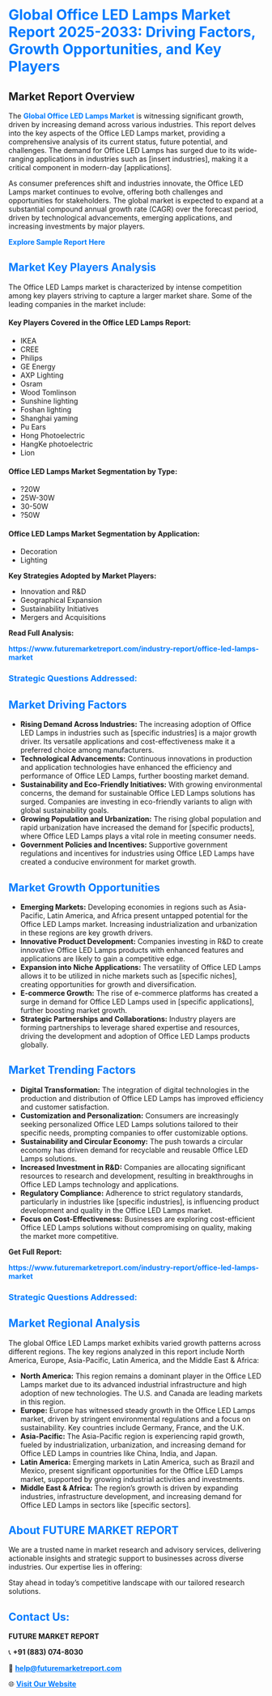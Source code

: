 <h1 style="color: #007BFF;">Global Office LED Lamps Market Report 2025-2033: Driving Factors, Growth Opportunities, and Key Players</h1>

<section id="overview">
<h2>Market Report Overview</h2>
<p>The <a href="https://www.futuremarketreport.com/industry-report/office-led-lamps-market" style="color: #007BFF; text-decoration: none;"><strong>Global Office LED Lamps Market</strong></a> is witnessing significant growth, driven by increasing demand across various industries. This report delves into the key aspects of the Office LED Lamps market, providing a comprehensive analysis of its current status, future potential, and challenges. The demand for Office LED Lamps has surged due to its wide-ranging applications in industries such as [insert industries], making it a critical component in modern-day [applications].</p>
<p>As consumer preferences shift and industries innovate, the Office LED Lamps market continues to evolve, offering both challenges and opportunities for stakeholders. The global market is expected to expand at a substantial compound annual growth rate (CAGR) over the forecast period, driven by technological advancements, emerging applications, and increasing investments by major players.</p>
</section>

<section id="overview">
<p><a href="https://www.futuremarketreport.com/request-sample/reportId=98296" style="color: #007BFF; text-decoration: none;"><strong>Explore Sample Report Here</strong></a></p>
</section>

<section id="key-players">
<h2 style="color: #007BFF;">Market Key Players Analysis</h2>
<p>The Office LED Lamps market is characterized by intense competition among key players striving to capture a larger market share. Some of the leading companies in the market include:</p>
<h4>Key Players Covered in the Office LED Lamps Report:</h4>
<ul><li>IKEA</li><li>CREE</li><li>Philips</li><li>GE Energy</li><li>AXP Lighting</li><li>Osram</li><li>Wood Tomlinson</li><li>Sunshine lighting</li><li>Foshan lighting</li><li>Shanghai yaming</li><li>Pu Ears</li><li>Hong Photoelectric</li><li>HangKe photoelectric</li><li>Lion</li></ul>
<h4>Office LED Lamps Market Segmentation by Type:</h4>
<ul><li>?20W</li><li>25W-30W</li><li>30-50W</li><li>?50W</li></ul>

<h4>Office LED Lamps Market Segmentation by Application:</h4>
<ul><li>Decoration</li><li>Lighting</li></ul>
<p><strong>Key Strategies Adopted by Market Players:</strong></p>
<ul>
<li>Innovation and R&D</li>
<li>Geographical Expansion</li>
<li>Sustainability Initiatives</li>
<li>Mergers and Acquisitions</li>
</ul>
</section>

<section>
<p><strong>Read Full Analysis: </strong></p><a href="https://www.futuremarketreport.com/industry-report/office-led-lamps-market" style="color: #007BFF; text-decoration: none;"><strong>https://www.futuremarketreport.com/industry-report/office-led-lamps-market</strong></a>
<h3 style="color: #007BFF;">Strategic Questions Addressed:</h3>
</section>

<section id="driving-factors">
<h2 style="color: #007BFF;">Market Driving Factors</h2>
<ul>
<li><strong>Rising Demand Across Industries:</strong> The increasing adoption of Office LED Lamps in industries such as [specific industries] is a major growth driver. Its versatile applications and cost-effectiveness make it a preferred choice among manufacturers.</li>
<li><strong>Technological Advancements:</strong> Continuous innovations in production and application technologies have enhanced the efficiency and performance of Office LED Lamps, further boosting market demand.</li>
<li><strong>Sustainability and Eco-Friendly Initiatives:</strong> With growing environmental concerns, the demand for sustainable Office LED Lamps solutions has surged. Companies are investing in eco-friendly variants to align with global sustainability goals.</li>
<li><strong>Growing Population and Urbanization:</strong> The rising global population and rapid urbanization have increased the demand for [specific products], where Office LED Lamps plays a vital role in meeting consumer needs.</li>
<li><strong>Government Policies and Incentives:</strong> Supportive government regulations and incentives for industries using Office LED Lamps have created a conducive environment for market growth.</li>
</ul>
</section>

<section id="growth-opportunities">
<h2 style="color: #007BFF;">Market Growth Opportunities</h2>
<ul>
<li><strong>Emerging Markets:</strong> Developing economies in regions such as Asia-Pacific, Latin America, and Africa present untapped potential for the Office LED Lamps market. Increasing industrialization and urbanization in these regions are key growth drivers.</li>
<li><strong>Innovative Product Development:</strong> Companies investing in R&D to create innovative Office LED Lamps products with enhanced features and applications are likely to gain a competitive edge.</li>
<li><strong>Expansion into Niche Applications:</strong> The versatility of Office LED Lamps allows it to be utilized in niche markets such as [specific niches], creating opportunities for growth and diversification.</li>
<li><strong>E-commerce Growth:</strong> The rise of e-commerce platforms has created a surge in demand for Office LED Lamps used in [specific applications], further boosting market growth.</li>
<li><strong>Strategic Partnerships and Collaborations:</strong> Industry players are forming partnerships to leverage shared expertise and resources, driving the development and adoption of Office LED Lamps products globally.</li>
</ul>
</section>

<section id="trending-factors">
<h2 style="color: #007BFF;">Market Trending Factors</h2>
<ul>
<li><strong>Digital Transformation:</strong> The integration of digital technologies in the production and distribution of Office LED Lamps has improved efficiency and customer satisfaction.</li>
<li><strong>Customization and Personalization:</strong> Consumers are increasingly seeking personalized Office LED Lamps solutions tailored to their specific needs, prompting companies to offer customizable options.</li>
<li><strong>Sustainability and Circular Economy:</strong> The push towards a circular economy has driven demand for recyclable and reusable Office LED Lamps solutions.</li>
<li><strong>Increased Investment in R&D:</strong> Companies are allocating significant resources to research and development, resulting in breakthroughs in Office LED Lamps technology and applications.</li>
<li><strong>Regulatory Compliance:</strong> Adherence to strict regulatory standards, particularly in industries like [specific industries], is influencing product development and quality in the Office LED Lamps market.</li>
<li><strong>Focus on Cost-Effectiveness:</strong> Businesses are exploring cost-efficient Office LED Lamps solutions without compromising on quality, making the market more competitive.</li>
</ul>
</section>

<section>
<p><strong>Get Full Report: </strong></p><a href="https://www.futuremarketreport.com/industry-report/office-led-lamps-market" style="color: #007BFF; text-decoration: none;"><strong>https://www.futuremarketreport.com/industry-report/office-led-lamps-market</strong></a>
<h3 style="color: #007BFF;">Strategic Questions Addressed:</h3>
</section>


<section id="regional-analysis">
<h2 style="color: #007BFF;">Market Regional Analysis</h2>
<p>The global Office LED Lamps market exhibits varied growth patterns across different regions. The key regions analyzed in this report include North America, Europe, Asia-Pacific, Latin America, and the Middle East & Africa:</p>
<ul>
<li><strong>North America:</strong> This region remains a dominant player in the Office LED Lamps market due to its advanced industrial infrastructure and high adoption of new technologies. The U.S. and Canada are leading markets in this region.</li>
<li><strong>Europe:</strong> Europe has witnessed steady growth in the Office LED Lamps market, driven by stringent environmental regulations and a focus on sustainability. Key countries include Germany, France, and the U.K.</li>
<li><strong>Asia-Pacific:</strong> The Asia-Pacific region is experiencing rapid growth, fueled by industrialization, urbanization, and increasing demand for Office LED Lamps in countries like China, India, and Japan.</li>
<li><strong>Latin America:</strong> Emerging markets in Latin America, such as Brazil and Mexico, present significant opportunities for the Office LED Lamps market, supported by growing industrial activities and investments.</li>
<li><strong>Middle East & Africa:</strong> The region’s growth is driven by expanding industries, infrastructure development, and increasing demand for Office LED Lamps in sectors like [specific sectors].</li>
</ul>
</section>

<footer>
<h2 style="color: #007BFF;">About FUTURE MARKET REPORT</h2>
<p>We are a trusted name in market research and advisory services, delivering actionable insights and strategic support to businesses across diverse industries. Our expertise lies in offering:</p>

<p>Stay ahead in today’s competitive landscape with our tailored research solutions.</p>

<h2 style="color: #007BFF;">Contact Us:</h2>
<p><strong>FUTURE MARKET REPORT</strong></p>
<p>📞 <strong>+91 (883) 074-8030</strong></p>
<p>📧 <strong><a href="mailto:help@futuremarketreport.com" style="color: #007BFF;">help@futuremarketreport.com</a></strong></p>
<p>🌐 <strong><a href="https://www.futuremarketreport.com/" style="color: #007BFF;">Visit Our Website</a></strong></p>
</footer>